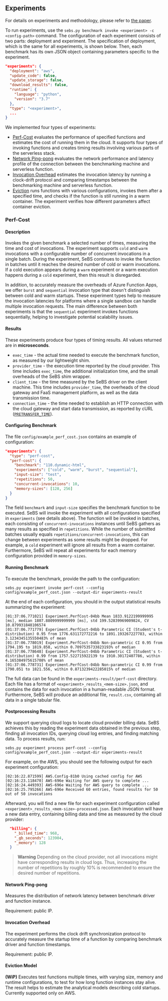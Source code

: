 
## Experiments

For details on experiments and methodology, please refer to [the paper](../README.md#publication).

To run experiments, use the `sebs.py benchmark invoke <experiment> -c <config-path>` command.
The configuration of each experiment consists of two parts: deployment and experiment.
The specification of deployment, which is the same for all experiments, is shown below.
Then, each benchmark has its own JSON object containing parameters specific to the experiment.

```json
"experiments": {
  "deployment": "aws",
  "update_code": false,
  "update_storage": false,
  "download_results": false,
  "runtime": {
    "language": "python",
    "version": "3.7"
  },
  "type": "<experiment>",
  ...
}
```

We implemented four types of experiments:
* [Perf-Cost](#perf-cost) evaluates the performance of specified functions and estimates the cost of running them in the cloud. It supports four types of invoking functions and creates timing results involving various parts of the serverless stack.
* [Network Ping-pong](#network-ping-pong) evaluates the network performance and latency profile of the connection between the benchmarking machine and serverless function.
* [Invocation Overhead](#invocation-overhead) estimates the invocation latency by running a clock-drift protocol and comparing timestamps between the benchmarking machine and serverless function.
* [Eviction](#eviction-model) runs functions with various configurations, invokes them after a specified time, and checks if the function is still running in a warm container. The experiment verifies how different parameters affect container eviction.

### Perf-Cost

#### Description

Invokes the given benchmark a selected number of times, measuring the time and cost of invocations.
The experiment supports `cold` and `warm` invocations with a configurable number of concurrent invocations in a single batch.
During the experiment, SeBS continues to invoke the function in batches until it reaches the desired number of cold or warm invocations.
If a cold execution appears during a `warm` experiment or a warm execution happens during a `cold` experiment, then this result is disregarded.

In addition, to accurately measure the overheads of Azure Function Apps, we offer `burst` and `sequential` invocation type that doesn't distinguish
between cold and warm startups. These experiment types help to measure the invocation latencies for platforms where a single sandbox can handle multiple invocation requests. The main difference between both experiments is that the `sequential` experiment invokes functions sequentially, helping to investigate potential scalability issues.

#### Results

These experiments produce four types of timing results. All values returned are in **microseconds**.
* `exec_time` - the actual time needed to execute the benchmark function, as measured by our lightweight shim.
* `provider_time` - the execution time reported by the cloud provider. This time includes `exec_time`, the additional initialization time, and the small overheads of the SeBS shim wrapper.
* `client_time` - the time measured by the SeBS driver on the client machine. This time includes `provider_time`, the overheads of the cloud gateway and FaaS management platform, as well as the data transmission time.
* `connection_time` - the time needed to establish an HTTP connection with the cloud gateway and start data transmission, as reported by cURL ([`PRETRANSFER_TIME`](https://curl.se/libcurl/c/CURLINFO_PRETRANSFER_TIME.html)).

#### Configuring Benchmark

The file `config/example_perf_cost.json` contains an example of configuration:

```json
"experiments": {
  "type": "perf-cost",
  "perf-cost": {
    "benchmark": "110.dynamic-html",
    "experiments": ["cold", "warm", "burst", "sequential"],
    "input-size": "test",
    "repetitions": 50,
    "concurrent-invocations": 10,
    "memory-sizes": [128, 256]
  }
}
```

The field `benchmark` and `input-size` specifies the benchmark function to be executed. SeBS will invoke the experiment with all configurations specified in `experiments` (see details above). The function will be invoked in batches, each consisting of `concurrent-invocations` instances until SeBS gathers as many results as specified in `repetitions`. While the number of submitted batches usually equals `repetitions/concurrent-invocations`, this can change between experiments as some results might be dropped. For example, a `cold` experiment will ignore all results from a warm container. Furthermore, SeBS will repeat all experiments for each memory configuration provided in `memory-sizes`.

#### Running Benchmark

To execute the benchmark, provide the path to the configuration:

```
sebs.py experiment invoke perf-cost --config config/example_perf_cost.json --output-dir experiments-result
```

At the end of each configuration, you should in the output statistical results summarizing the experiment:

```
[01:37:06.771021] Experiment.PerfCost-04bb Mean 1833.9122199999995 [ms], median 1807.8809999999999 [ms], std 199.52839969009824, CV 10.879931848106574
[01:37:06.771779] Experiment.PerfCost-04bb Parametric CI (Student's t-distribution) 0.95 from 1776.631172772216 to 1891.193267227783, within 3.1234345135550483% of mean
[01:37:06.778019] Experiment.PerfCost-04bb Non-parametric CI 0.95 from 1794.195 to 1819.858, within 0.7097535733823193% of median
[01:37:06.778648] Experiment.PerfCost-04bb Parametric CI (Student's t-distribution) 0.99 from 1757.522715922139 to 1910.30172407786, within 4.165384975615708% of mean
[01:37:06.778731] Experiment.PerfCost-04bb Non-parametric CI 0.99 from 1790.051 to 1821.556, within 0.8713239422285015% of median
```

The full data can be found in the `experiments-result/perf-cost` directory. Each file has a format of `<experiment>_results_<mem-size>.json`, and contains the data for each invocation in a human-readable JSON format. Furthermore, SeBS will produce an additional file, `result.csv`, containing all data in a single tabular file.

#### Postprocessing Results

We support querying cloud logs to locate cloud provider billing data. SeBS achieves this by reading the experiment data obtained in the previous step, finding all invocation IDs, querying cloud log entries, and finding matching data. To process results, run:

```
sebs.py experiment process perf-cost --config config/example_perf_cost.json --output-dir experiments-result
```

For example, on the AWS, you should see the following output for each experiment configuration:

```
[02:16:22.871599] AWS.Config-81b0 Using cached config for AWS
[02:16:23.118470] AWS-696e Waiting for AWS query to complete ...
[02:16:24.449393] AWS-696e Waiting for AWS query to complete ...
[02:16:25.795266] AWS-696e Received 60 entries, found results for 50 out of 50 invocations
```

Afterward, you will find a new file for each experiment configuration called `<experiment>_results_<mem-size>-processed.json`. Each invocation will have a new data entry, containing billing data and time as measured by the cloud provider:

```json
  "billing": {
    "_billed_time": 968,
    "_gb_seconds": 123904,
    "_memory": 128
  }
```

> **Warning**
> Depending on the cloud provider, not all invocations might have corresponding results in cloud logs. Thus, increasing the number of repetitions by roughly 10% is recommended to ensure the desired number of repetitions.

#### Network Ping-pong

Measures the distribution of network latency between benchmark driver and function instance.

Requirement: public IP.

#### Invocation Overhead

The experiment performs the clock drift synchronization protocol to accurately measure the startup time of a function by comparing
benchmark driver and function timestamps.

Requirement: public IP.

#### Eviction Model

**(WiP)** Executes test functions multiple times, with varying size, memory and runtime configurations, to test for how long function instances stay alive.
The result helps to estimate the analytical models describing cold startups.
Currently supported only on AWS.

